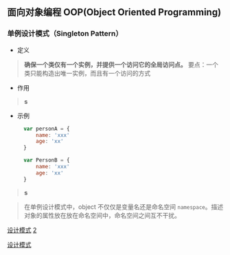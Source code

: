 ## 面向对象编程 OOP(Object Oriented Programming)

### 单例设计模式（Singleton Pattern）
* 定义
>__确保一个类仅有一个实例，并提供一个访问它的全局访问点。__
>要点：一个类只能构造出唯一实例，而且有一个访问的方式

* 作用
>__s__


* 示例
  ``` js
    var personA = {
        name: 'xxx'
        age: 'xx'
    }

    var PersonB = {
        name: 'xxx'
        age: 'xx'
    }
  ```
>__s__

>在单例设计模式中，object 不仅仅是变量名还是命名空间 `namespace`。描述对象的属性放在放在命名空间中，命名空间之间互不干扰。

[设计模式](https://www.cnblogs.com/tugenhua0707/p/5198407.html)
[2](https://www.cnblogs.com/imwtr/p/9451129.html)







[设计模式](https://www.cnblogs.com/imwtr/p/9451129.html)